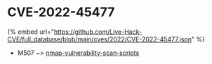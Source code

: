 # CVE-2022-45477
{% embed url="https://github.com/Live-Hack-CVE/full_database/blob/main/cves/2022/CVE-2022-45477.json" %}

* M507 ~> [nmap-vulnerability-scan-scripts](https://www.alice-snow.ru/2022/database/cve-2022-45477/nmap-vulnerability-scan-scripts-m507)